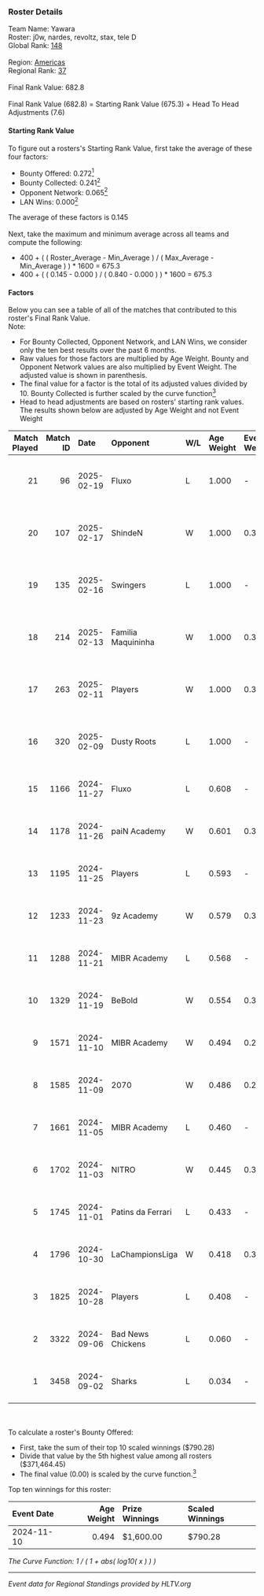 ### Roster Details<br />
Team Name: Yawara<br />
Roster: j0w, nardes, revoltz, stax, tele D<br />
Global Rank: [148](../../standings_global_2025_02_24.md)<br />
<br />
Region: [Americas]( ../../standings_americas_2025_02_24.md)<br />
Regional Rank: [37]( ../../standings_americas_2025_02_24.md)<br />
<br />
Final Rank Value:  682.8<br />
<br />
Final Rank Value (682.8) = Starting Rank Value (675.3) + Head To Head Adjustments (7.6)<br />

#### Starting Rank Value<br />
To figure out a rosters's Starting Rank Value, first take the average of these four factors:<br />
- Bounty Offered: 0.272[<sup>1</sup>](#table2)
- Bounty Collected: 0.241[<sup>2</sup>](#table1)
- Opponent Network: 0.065[<sup>2</sup>](#table1)
- LAN Wins: 0.000[<sup>2</sup>](#table1)

The average of these factors is 0.145<br />
<br />
Next, take the maximum and minimum average across all teams and compute the following:<br />
- 400 + ( ( Roster_Average - Min_Average ) / ( Max_Average - Min_Average ) ) * 1600 = 675.3
- 400 + ( ( 0.145 - 0.000 ) / ( 0.840 - 0.000 ) ) * 1600 = 675.3


#### Factors<br />
Below you can see a table of all of the matches that contributed to this roster's Final Rank Value.<br />
Note:<br />

- For Bounty Collected, Opponent Network, and LAN Wins, we consider only the ten best results over the past 6 months.
- Raw values for those factors are multiplied by Age Weight. Bounty and Opponent Network values are also multiplied by Event Weight. The adjusted value is shown in parenthesis.
- The final value for a factor is the total of its adjusted values divided by 10. Bounty Collected is further scaled by the curve function[<sup>3</sup>](#curveFunction)
- Head to head adjustments are based on rosters' starting rank values. The results shown below are adjusted by Age Weight and not Event Weight
<span id="table1"></span><br />


| Match Played | Match ID | Date       | Opponent           | W/L | Age Weight | Event Weight | Bounty Collected | Opponent Network | LAN Wins  | H2H Adj. | Roster                             |
| -: | -: | :- | :- | :- | :- | :- | :- | :- | :- | -: | :- |
|           21 |       96 | 2025-02-19 | Fluxo              | L   | 1.000      | -            | -                | -                | -         |    -5.55 | j0w, nardes, revoltz, stax, tele D |
|           20 |      107 | 2025-02-17 | ShindeN            | W   | 1.000      | 0.371        | 0.005 (0.002)    | 0.388 (0.144)    | 0 (0.000) |    15.24 | j0w, nardes, revoltz, stax, tele D |
|           19 |      135 | 2025-02-16 | Swingers           | L   | 1.000      | -            | -                | -                | -         |   -13.93 | j0w, nardes, revoltz, stax, tele D |
|           18 |      214 | 2025-02-13 | Familia Maquininha | W   | 1.000      | 0.371        | 0.003 (0.001)    | 0.147 (0.055)    | 0 (0.000) |    13.89 | j0w, nardes, revoltz, stax, tele D |
|           17 |      263 | 2025-02-11 | Players            | W   | 1.000      | 0.371        | 0.008 (0.003)    | 0.606 (0.224)    | 0 (0.000) |    16.74 | j0w, nardes, revoltz, stax, tele D |
|           16 |      320 | 2025-02-09 | Dusty Roots        | L   | 1.000      | -            | -                | -                | -         |   -12.24 | j0w, nardes, revoltz, stax, tele D |
|           15 |     1166 | 2024-11-27 | Fluxo              | L   | 0.608      | -            | -                | -                | -         |    -3.38 | j0w, lash, revoltz, stax, tele D   |
|           14 |     1178 | 2024-11-26 | paiN Academy       | W   | 0.601      | 0.371        | 0.000 (0.000)    | 0.094 (0.021)    | 0 (0.000) |     3.54 | j0w, lash, revoltz, stax, tele D   |
|           13 |     1195 | 2024-11-25 | Players            | L   | 0.593      | -            | -                | -                | -         |    -7.85 | j0w, lash, revoltz, stax, tele D   |
|           12 |     1233 | 2024-11-23 | 9z Academy         | W   | 0.579      | 0.371        | 0.000 (0.000)    | 0.220 (0.047)    | 0 (0.000) |     5.40 | j0w, lash, revoltz, stax, tele D   |
|           11 |     1288 | 2024-11-21 | MIBR Academy       | L   | 0.568      | -            | -                | -                | -         |    -9.48 | j0w, lash, revoltz, stax, tele D   |
|           10 |     1329 | 2024-11-19 | BeBold             | W   | 0.554      | 0.371        | 0.000 (0.000)    | 0.000 (0.000)    | 0 (0.000) |     3.02 | j0w, lash, revoltz, stax, tele D   |
|            9 |     1571 | 2024-11-10 | MIBR Academy       | W   | 0.494      | 0.270        | 0.001 (0.000)    | 0.335 (0.045)    | 0 (0.000) |     7.43 | j0w, lash, revoltz, stax, tele D   |
|            8 |     1585 | 2024-11-09 | 2070               | W   | 0.486      | 0.270        | 0.001 (0.000)    | 0.188 (0.025)    | 0 (0.000) |     6.70 | j0w, lash, revoltz, stax, tele D   |
|            7 |     1661 | 2024-11-05 | MIBR Academy       | L   | 0.460      | -            | -                | -                | -         |    -7.71 | j0w, lash, revoltz, stax, tele D   |
|            6 |     1702 | 2024-11-03 | NITRO              | W   | 0.445      | 0.371        | 0.001 (0.000)    | 0.369 (0.061)    | 0 (0.000) |     6.55 | j0w, lash, revoltz, stax, tele D   |
|            5 |     1745 | 2024-11-01 | Patins da Ferrari  | L   | 0.433      | -            | -                | -                | -         |    -9.76 | j0w, lash, revoltz, stax, tele D   |
|            4 |     1796 | 2024-10-30 | LaChampionsLiga    | W   | 0.418      | 0.371        | 0.003 (0.000)    | 0.205 (0.032)    | 0 (0.000) |     5.67 | j0w, lash, revoltz, stax, tele D   |
|            3 |     1825 | 2024-10-28 | Players            | L   | 0.408      | -            | -                | -                | -         |    -5.53 | j0w, lash, revoltz, stax, tele D   |
|            2 |     3322 | 2024-09-06 | Bad News Chickens  | L   | 0.060      | -            | -                | -                | -         |    -1.05 | j0w, lash, PremiuM, revoltz, stax  |
|            1 |     3458 | 2024-09-02 | Sharks             | L   | 0.034      | -            | -                | -                | -         |    -0.15 | j0w, lash, PremiuM, revoltz, stax  |

<br />
<span id="table2"></span><br />
To calculate a roster's Bounty Offered:<br />

- First, take the sum of their top 10 scaled winnings ($790.28)
- Divide that value by the 5th highest value among all rosters ($371,464.45)
- The final value (0.00) is scaled by the curve function.[<sup>3</sup>](#curveFunction)

Top ten winnings for this roster:<br />

| Event Date | Age Weight | Prize Winnings | Scaled Winnings |
| :- | -: | :- | :- |
| 2024-11-10 |      0.494 | $1,600.00      | $790.28         |


<span id="curveFunction"></span>_The Curve Function: 1 / ( 1 + abs( log10( x ) ) )_<br />

---
_Event data for Regional Standings provided by HLTV.org_<br />
